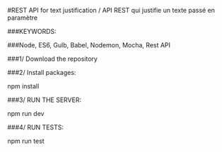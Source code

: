 #REST API for text justification / API REST qui justifie un texte passé en paramètre

###KEYWORDS: 

###Node, ES6, Gulb, Babel, Nodemon, Mocha, Rest API

###1/ Download the repository

###2/ Install packages:

npm install

###3/ RUN THE SERVER:

npm run dev

###4/ RUN TESTS:

npm run test
